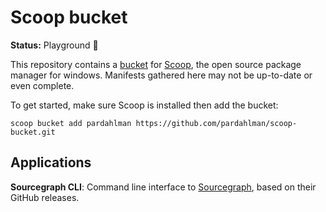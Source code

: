 # Scoop bucket

**Status:** Playground 🌱

This repository contains a [bucket](https://github.com/lukesampson/scoop/wiki/Buckets#what-are-buckets) for [Scoop](https://scoop.sh/), the open source package manager for windows. Manifests gathered here may not be up-to-date or even complete.

To get started, make sure Scoop is installed then add the bucket:

```
scoop bucket add pardahlman https://github.com/pardahlman/scoop-bucket.git
```

## Applications

**Sourcegraph CLI**: Command line interface to [Sourcegraph](https://about.sourcegraph.com/), based on their GitHub releases.